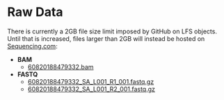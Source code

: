 # Raw Data

There is currently a 2GB file size limit imposed by GitHub on LFS objects.
Until that is increased, files larger than 2GB will instead be hosted on
[Sequencing.com](https://sequencing.com/):

- **BAM**
  - [60820188479332.bam](https://api.sequencing.com/download.ashx?id=55383b1b-c572-4eb2-adc4-9524b4486980)
- **FASTQ**
  - [60820188479332_SA_L001_R1_001.fastq.gz](https://api.sequencing.com/download.ashx?id=086fd976-e3a7-4e27-bcd9-186ef9e6069d)
  - [60820188479332_SA_L001_R2_001.fastq.gz](https://api.sequencing.com/download.ashx?id=c9527a06-c0d9-4777-a462-290fc31efc52)
